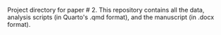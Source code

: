 Project directory for paper # 2. This repository contains all the data, analysis scripts (in Quarto's .qmd format), and the manuscript (in .docx format).
